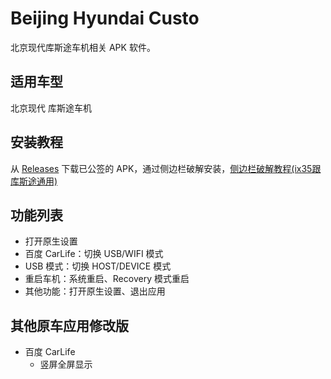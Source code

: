 # Beijing Hyundai Custo

北京现代库斯途车机相关 APK 软件。

## 适用车型
北京现代 库斯途车机

## 安装教程
从 [Releases](https://github.com/FanchangWang/custo_power/releases) 下载已公签的 APK，通过侧边栏破解安装，[侧边栏破解教程(ix35跟库斯途通用)](https://www.dongchedi.com/ugc/article/7230446621241344524)

## 功能列表
- 打开原生设置
- 百度 CarLife：切换 USB/WIFI 模式
- USB 模式：切换 HOST/DEVICE 模式
- 重启车机：系统重启、Recovery 模式重启
- 其他功能：打开原生设置、退出应用

## 其他原车应用修改版
- 百度 CarLife
  + 竖屏全屏显示
